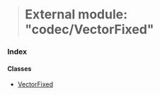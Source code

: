 > # External module: "codec/VectorFixed"

### Index

#### Classes

* [VectorFixed](../classes/_codec_vectorfixed_.vectorfixed.md)